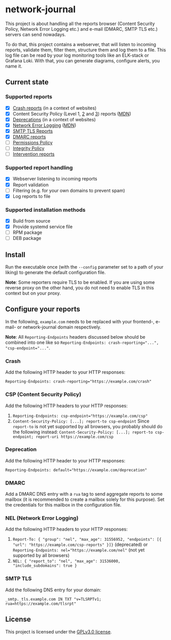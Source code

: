 # network-journal

This project is about handling all the reports browser (Content Security Policy, Network Error Logging etc.) and e-mail (DMARC, SMTP TLS etc.) servers can send nowadays.

To do that, this project contains a webserver, that will listen to incoming reports, validate them, filter them, structure them and log them to a file. This log file can be read by your log monitoring tools like an ELK-stack or Grafana Loki. With that, you can generate diagrams, configure alerts, you name it.

## Current state

### Supported reports

- [x] [Crash reports](https://wicg.github.io/crash-reporting/) (in a context of websites)
- [x] Content Security Policy (Level 1, [2](https://www.w3.org/TR/CSP2/) and [3](https://www.w3.org/TR/CSP3/)) reports ([MDN](https://developer.mozilla.org/en-US/docs/Web/HTTP/Guides/CSP))
- [x] [Deprecations](https://wicg.github.io/deprecation-reporting/) (in a context of websites)
- [x] [Network Error Logging](https://www.w3.org/TR/network-error-logging/) ([MDN](https://developer.mozilla.org/en-US/docs/Web/HTTP/Guides/Network_Error_Logging))
- [x] [SMTP TLS Reports](https://www.rfc-editor.org/rfc/rfc8460)
- [x] [DMARC reports](https://www.rfc-editor.org/rfc/rfc7489.html)
- [ ] [Permissions Policy](https://w3c.github.io/webappsec-permissions-policy/)
- [ ] [Integrity Policy](https://w3c.github.io/webappsec-subresource-integrity/)
- [ ] [Intervention reports](https://wicg.github.io/intervention-reporting/)

### Supported report handling

- [x] Webserver listening to incoming reports
- [x] Report validation
- [ ] Filtering (e.g. for your own domains to prevent spam)
- [x] Log reports to file

### Supported installation methods

- [x] Build from source
- [x] Provide systemd service file
- [ ] RPM package
- [ ] DEB package

## Install

Run the executable once (with the `--config` parameter set to a path of your liking) to generate the default configuration file.

**Note**: Some reporters require TLS to be enabled. If you are using some reverse proxy on the other hand, you do not need to enable TLS in this context but on your proxy.

## Configure your reports

In the following, `example.com` needs to be replaced with your frontend-, e-mail- or network-journal domain respectively.

**Note**: All `Reporting-Endpoints` headers discussed below should be combined into one like so `Reporting-Endpoints: crash-reporting="...", "csp-endpoint="..."`.

### Crash

Add the following HTTP header to your HTTP responses:

`Reporting-Endpoints: crash-reporting="https://example.com/crash"`

### CSP (Content Security Policy)

Add the following HTTP headers to your HTTP responses:

1. `Reporting-Endpoints: csp-endpoint="https://example.com/csp"`
1. `Content-Security-Policy: [...]; report-to csp-endpoint`
    Since `report-to` is not yet supported by all browsers, you probably should do the following instead:
    `Content-Security-Policy: [...]; report-to csp-endpoint; report-uri https://example.com/csp`

### Deprecation

Add the following HTTP header to your HTTP responses:

`Reporting-Endpoints: default="https://example.com/deprecation"`

### DMARC

Add a DMARC DNS entry with a `rua` tag to send aggregate reports to some mailbox (it is recommended to create a mailbox solely for this purpose).
Set the credentials for this mailbox in the configuration file.

### NEL (Network Error Logging)

Add the following HTTP headers to your HTTP responses:

1. `Report-To: { "group": "nel", "max_age": 31556952, "endpoints": [{ "url": "https://example.com/csp-reports" }]}` (deprecated) or
    `Reporting-Endpoints: nel="https://example.com/nel"` (not yet supported by all browsers)
1. `NEL: { "report_to": "nel", "max_age": 31536000, "include_subdomains": true }`

### SMTP TLS

Add the following DNS entry for your domain:

`_smtp._tls.example.com IN TXT "v=TLSRPTv1; rua=https://example.com/tlsrpt"`

## License

This project is licensed under the [GPLv3.0 license](LICENSE.md).
